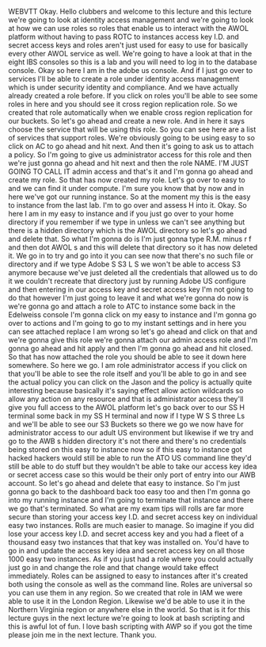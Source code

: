  
 WEBVTT 
 Okay. 
 Hello clubbers and welcome to this lecture and this lecture we're going to look at identity access management 
 and we're going to look at how we can use roles so roles that enable us to interact with the AWOL platform 
 without having to pass ROTC to instances access key I.D. and secret access keys and roles aren't just 
 used for easy to use for basically every other AWOL service as well. 
 We're going to have a look at that in the eight IBS consoles so this is a lab and you will need to log 
 in to the database console. 
 Okay so here I am in the adobe us console. 
 And if I just go over to services I'll be able to create a role under identity access management which 
 is under security identity and compliance. 
 And we have actually already created a role before. 
 If you click on roles you'll be able to see some roles in here and you should see it cross region replication 
 role. 
 So we created that role automatically when we enable cross region replication for our buckets. 
 So let's go ahead and create a new role. 
 And in here it says choose the service that will be using this role. 
 So you can see here are a list of services that support roles. 
 We're obviously going to be using easy to so click on AC to go ahead and hit next. 
 And then it's going to ask us to attach a policy. 
 So I'm going to give us administrator access for this role and then we're just gonna go ahead and hit 
 next and then the role NAME. 
 I'M JUST GOING TO CALL IT admin access and that's it and I'm gonna go ahead and create my role. 
 So that has now created my role. 
 Let's go over to easy to and we can find it under compute. 
 I'm sure you know that by now and in here we've got our running instance. 
 So at the moment my this is the easy to instance from the last lab. 
 I'm to go over and assess H into it. 
 Okay. 
 So here I am in my easy to instance and if you just go over to your home directory if you remember if 
 we type in unless we can't see anything but there is a hidden directory which is the AWOL directory 
 so let's go ahead and delete that. 
 So what I'm gonna do is I'm just gonna type R.M. minus r f and then dot AWOL s and this will delete 
 that directory so it has now deleted it. 
 We go in to try and go into it you can see now that there's no such file or directory and if we type 
 Adobe S S3 L S we won't be able to access S3 anymore because we've just deleted all the credentials 
 that allowed us to do it we couldn't recreate that directory just by running Adobe US configure and 
 then entering in our access key and secret access key I'm not going to do that however I'm just going 
 to leave it and what we're gonna do now is we're gonna go and attach a role to ATC to instance some 
 back in the Edelweiss console I'm gonna click on my easy to instance and I'm gonna go over to actions 
 and I'm going to go to my instant settings and in here you can see attached replace I am wrong so let's 
 go ahead and click on that and we're gonna give this role we're gonna attach our admin access role and 
 I'm gonna go ahead and hit apply and then I'm gonna go ahead and hit closed. 
 So that has now attached the role you should be able to see it down here somewhere. 
 So here we go. 
 I am role administrator access if you click on that you'll be able to see the role itself and you'll 
 be able to go in and see the actual policy you can click on the Jason and the policy is actually quite 
 interesting because basically it's saying effect allow action wildcards so allow any action on any resource 
 and that is administrator access they'll give you full access to the AWOL platform let's go back over 
 to our SS H terminal some back in my SS H terminal and now if I type W S S three Ls and we'll be able 
 to see our S3 Buckets so there we go we now have for administrator access to our adult US environment 
 but likewise if we try and go to the AWB s hidden directory it's not there and there's no credentials 
 being stored on this easy to instance now so if this easy to instance got hacked hackers would still 
 be able to run the ATO US command line they'd still be able to do stuff but they wouldn't be able to 
 take our access key idea or secret access case so this would be their only port of entry into our AWB 
 account. 
 So let's go ahead and delete that easy to instance. 
 So I'm just gonna go back to the dashboard back too easy too and then I'm gonna go into my running instance 
 and I'm going to terminate that instance and there we go that's terminated. 
 So what are my exam tips will rolls are far more secure than storing your access key I.D. and secret 
 access key on individual easy two instances. 
 Rolls are much easier to manage. 
 So imagine if you did lose your access key I.D. and secret access key and you had a fleet of a thousand 
 easy two instances that that key was installed on. 
 You'd have to go in and update the access key idea and secret access key on all those 1000 easy two 
 instances. 
 As if you just had a role where you could actually just go in and change the role and that change would 
 take effect immediately. 
 Roles can be assigned to easy to instances after it's created both using the console as well as the 
 command line. 
 Roles are universal so you can use them in any region. 
 So we created that role in IAM we were able to use it in the London Region. 
 Likewise we'd be able to use it in the Northern Virginia region or anywhere else in the world. 
 So that is it for this lecture guys in the next lecture we're going to look at bash scripting and this 
 is awful lot of fun. 
 I love bash scripting with AWP so if you got the time please join me in the next lecture. 
 Thank you.